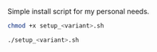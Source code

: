 Simple install script for my personal needs.

```sh
chmod +x setup_<variant>.sh
```

```sh
./setup_<variant>.sh
```
